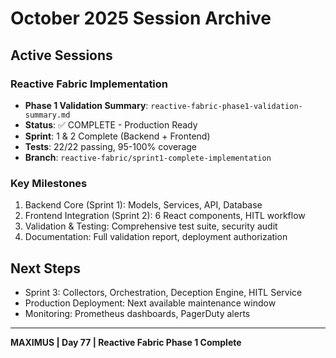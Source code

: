 # October 2025 Session Archive

## Active Sessions

### Reactive Fabric Implementation
- **Phase 1 Validation Summary**: `reactive-fabric-phase1-validation-summary.md`
- **Status**: ✅ COMPLETE - Production Ready
- **Sprint**: 1 & 2 Complete (Backend + Frontend)
- **Tests**: 22/22 passing, 95-100% coverage
- **Branch**: `reactive-fabric/sprint1-complete-implementation`

### Key Milestones
1. Backend Core (Sprint 1): Models, Services, API, Database
2. Frontend Integration (Sprint 2): 6 React components, HITL workflow
3. Validation & Testing: Comprehensive test suite, security audit
4. Documentation: Full validation report, deployment authorization

## Next Steps
- Sprint 3: Collectors, Orchestration, Deception Engine, HITL Service
- Production Deployment: Next available maintenance window
- Monitoring: Prometheus dashboards, PagerDuty alerts

---

**MAXIMUS | Day 77 | Reactive Fabric Phase 1 Complete**
